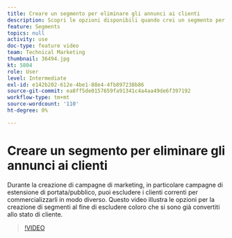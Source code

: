 ```yaml
---
title: Creare un segmento per eliminare gli annunci ai clienti
description: Scopri le opzioni disponibili quando crei un segmento per escludere i clienti che si sono già convertiti allo stato di cliente. Durante la creazione di campagne di marketing, in particolare campagne di estensione della portata e di estensione del pubblico, puoi escludere i clienti correnti per commercializzarli in modo diverso.
feature: Segments
topics: null
activity: use
doc-type: feature video
team: Technical Marketing
thumbnail: 36494.jpg
kt: 5804
role: User
level: Intermediate
exl-id: e142b202-612e-4be1-88e4-4fb897238b86
source-git-commit: ea8ff5de0157659fa91341c4a4aa49de6f397192
workflow-type: tm+mt
source-wordcount: '110'
ht-degree: 0%

---
```


# Creare un segmento per eliminare gli annunci ai clienti

Durante la creazione di campagne di marketing, in particolare campagne di estensione di portata/pubblico, puoi escludere i clienti correnti per commercializzarli in modo diverso. Questo video illustra le opzioni per la creazione di segmenti al fine di escludere coloro che si sono già convertiti allo stato di cliente.

>[!VIDEO](https://video.tv.adobe.com/v/36494/?quality=12&learn=on)
